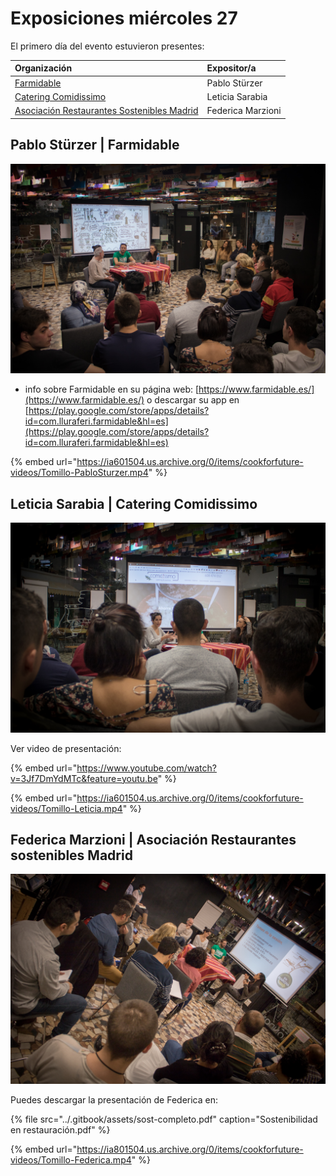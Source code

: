 # Exposiciones miércoles 27

El primero día del evento estuvieron presentes:

| Organización | Expositor/a |
| :--- | :--- |
| [Farmidable](exposiciones-miercoles-27.md#pablo-stuerzer-or-farmidable) | Pablo Stürzer |
| [Catering Comidissimo](exposiciones-miercoles-27.md#leticia-sarabia-or-catering-comidissimo) | Leticia Sarabia |
| [Asociación Restaurantes Sostenibles Madrid](exposiciones-miercoles-27.md#federica-marzioni-or-asociacion-restaurantes-sostenibles-madrid) | Federica Marzioni |

## Pablo Stürzer \| Farmidable

![](../.gitbook/assets/27112019-img_4258-2.jpg)

+ info sobre Farmidable en su página web: [https://www.farmidable.es/](https://www.farmidable.es/) o descargar su app en [https://play.google.com/store/apps/details?id=com.lluraferi.farmidable&hl=es](https://play.google.com/store/apps/details?id=com.lluraferi.farmidable&hl=es)

{% embed url="https://ia601504.us.archive.org/0/items/cookforfuture-videos/Tomillo-PabloSturzer.mp4" %}



## Leticia Sarabia \| Catering Comidissimo

![](../.gitbook/assets/27112019-img_4272-2.jpg)

Ver video de presentación:

{% embed url="https://www.youtube.com/watch?v=3Jf7DmYdMTc&feature=youtu.be" %}

{% embed url="https://ia601504.us.archive.org/0/items/cookforfuture-videos/Tomillo-Leticia.mp4" %}



## Federica Marzioni \| Asociación Restaurantes sostenibles Madrid

![](../.gitbook/assets/27112019-img_4281-2.jpg)

Puedes descargar la presentación de Federica en:

{% file src="../.gitbook/assets/sost-completo.pdf" caption="Sostenibilidad en restauración.pdf" %}

{% embed url="https://ia801504.us.archive.org/0/items/cookforfuture-videos/Tomillo-Federica.mp4" %}



